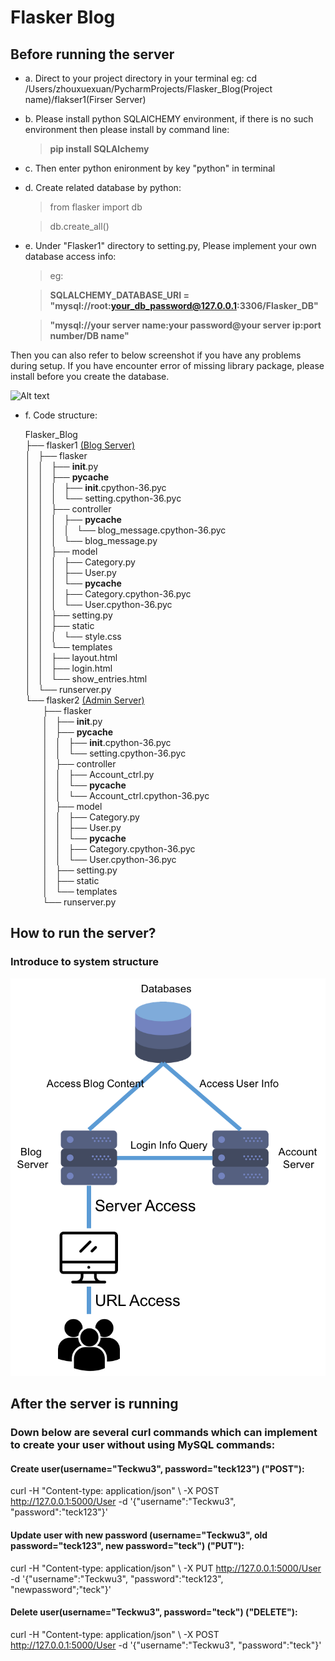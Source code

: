 # Flasker Blog #
## Before running the server ##
- a. Direct to your project directory in your terminal eg: cd /Users/zhouxuexuan/PycharmProjects/Flasker_Blog(Project name)/flakser1(Firser Server)


- b. Please install python SQLAlCHEMY environment, if there is no such environment then please install by command line: 


    >**pip install SQLAlchemy**


- c. Then enter python enironment by key "python" in terminal


- d. Create related database by python:

    >from flasker import db

    >db.create_all()


- e. Under "Flasker1" directory to setting.py, Please implement your own database access info:

    >eg:

    >**SQLALCHEMY_DATABASE_URI = "mysql://root:your_db_password@127.0.0.1:3306/Flasker_DB"**

    >**"mysql://your server name:your password@your server ip:port number/DB name"**


Then you can also refer to below screenshot if you have any problems during setup.
If you have encounter error of missing library package, please install before you create the database.

![Alt text](https://github.com/Joe627487136/flasker_lab1/blob/master/Setup_Screenshot/Screenshot%202017-09-26%2015.10.17.png?raw=true "Title")

- f. Code structure:

  Flasker_Blog <br />
  ├── flasker1 [(Blog Server)](https://github.com/Joe627487136/Network_project_flasker_web/tree/master/Flask_Blog/flasker1) <br />
  │   ├── flasker <br />
  │   │   ├── __init__.py <br />
  │   │   ├── __pycache__ <br />
  │   │   │   ├── __init__.cpython-36.pyc <br />
  │   │   │   └── setting.cpython-36.pyc <br />
  │   │   ├── controller <br />
  │   │   │   ├── __pycache__ <br />
  │   │   │   │   └── blog_message.cpython-36.pyc <br />
  │   │   │   └── blog_message.py <br />
  │   │   ├── model <br />
  │   │   │   ├── Category.py <br />
  │   │   │   ├── User.py <br />
  │   │   │   └── __pycache__ <br />
  │   │   │       ├── Category.cpython-36.pyc <br />
  │   │   │       └── User.cpython-36.pyc <br />
  │   │   ├── setting.py <br />
  │   │   ├── static <br />
  │   │   │   └── style.css <br />
  │   │   └── templates <br />
  │   │       ├── layout.html <br />
  │   │       ├── login.html <br />
  │   │       └── show_entries.html <br />
  │   └── runserver.py <br />
  └── flasker2 [(Admin Server)](https://github.com/Joe627487136/Network_project_flasker_web/tree/master/Flask_Blog/flasker2) <br />
  &nbsp;&nbsp;&nbsp;&nbsp;&nbsp;&nbsp;&nbsp;├── flasker <br />
  &nbsp;&nbsp;&nbsp;&nbsp;&nbsp;&nbsp;&nbsp;│   ├── __init__.py <br />
  &nbsp;&nbsp;&nbsp;&nbsp;&nbsp;&nbsp;&nbsp;│   ├── __pycache__ <br />
  &nbsp;&nbsp;&nbsp;&nbsp;&nbsp;&nbsp;    │   │   ├── __init__.cpython-36.pyc <br />
  &nbsp;&nbsp;&nbsp;&nbsp;&nbsp;&nbsp;    │   │   └── setting.cpython-36.pyc <br />
  &nbsp;&nbsp;&nbsp;&nbsp;&nbsp;&nbsp;    │   ├── controller <br />
  &nbsp;&nbsp;&nbsp;&nbsp;&nbsp;&nbsp;    │   │   ├── Account_ctrl.py <br />
  &nbsp;&nbsp;&nbsp;&nbsp;&nbsp;&nbsp;    │   │   └── __pycache__ <br />
  &nbsp;&nbsp;&nbsp;&nbsp;&nbsp;&nbsp;    │   │       └── Account_ctrl.cpython-36.pyc <br />
  &nbsp;&nbsp;&nbsp;&nbsp;&nbsp;&nbsp;    │   ├── model <br />
  &nbsp;&nbsp;&nbsp;&nbsp;&nbsp;&nbsp;    │   │   ├── Category.py <br />
  &nbsp;&nbsp;&nbsp;&nbsp;&nbsp;&nbsp;    │   │   ├── User.py <br />
  &nbsp;&nbsp;&nbsp;&nbsp;&nbsp;&nbsp;    │   │   └── __pycache__ <br />
  &nbsp;&nbsp;&nbsp;&nbsp;&nbsp;&nbsp;    │   │       ├── Category.cpython-36.pyc <br />
  &nbsp;&nbsp;&nbsp;&nbsp;&nbsp;&nbsp;    │   │       └── User.cpython-36.pyc <br />
  &nbsp;&nbsp;&nbsp;&nbsp;&nbsp;&nbsp;    │   ├── setting.py <br />
  &nbsp;&nbsp;&nbsp;&nbsp;&nbsp;&nbsp;    │   ├── static <br />
  &nbsp;&nbsp;&nbsp;&nbsp;&nbsp;&nbsp;    │   └── templates <br />
  &nbsp;&nbsp;&nbsp;&nbsp;&nbsp;&nbsp;    └── runserver.py <br />

    
    
## How to run the server?

### Introduce to system structure ###
![Alt text](https://github.com/Joe627487136/Network_project_flasker_web/blob/master/Setup_Screenshot/Flasker_Struct.png?raw=true "Title")


## After the server is running ##

### Down below are several curl commands which can implement to create your user without using MySQL commands: ###

#### Create user(username="Teckwu3", password="teck123") ("POST"):
curl -H "Content-type: application/json" \ -X POST http://127.0.0.1:5000/User -d '{"username":"Teckwu3", "password":"teck123"}'

#### Update user with new password (username="Teckwu3", old password="teck123", new password="teck") ("PUT"):
curl -H "Content-type: application/json" \ -X PUT http://127.0.0.1:5000/User -d '{"username":"Teckwu3", "password":"teck123", "newpassword";"teck"}'

#### Delete user(username="Teckwu3", password="teck") ("DELETE"):
curl -H "Content-type: application/json" \ -X POST http://127.0.0.1:5000/User -d '{"username":"Teckwu3", "password":"teck"}'
